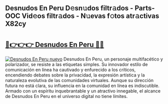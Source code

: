 ## Desnudos En Peru D𝚎sn𝚞dos filtr𝚊dos - Parts-OOC Vid𝚎os filtr𝚊dos - N𝚞evas f𝚘tos atr𝚊ctivas X82cy

# <h2><a href="http://mb7o1n.tromn.icu/?c=Desnudos+En+Peru">🔗👉👉👉 Desnudos En Peru 🔗🔗</a></h2>

[![Desnudos En Peru nuevo](https://i.imgur.com/pEAQMta.gif)](http://mb7o1n.tromn.icu/?c=Desnudos+En+Peru)
Desnudos En Peru, un personaje multifacético y polarizador, se resiste a las etiquetas simples. Su innovador estilo de comunicación en línea ha cautivado y enfurecido a los críticos, encendiendo debates sobre la privacidad, la expresión artística y la naturaleza evolutiva de las comunidades virtuales. Aunque su dirección futura no está clara, su influencia en la comunidad en línea es indiscutible. Armado con un espíritu inquebrantable y un atractivo innegable, el alcance de Desnudos En Peru en el universo digital no tiene límites.

